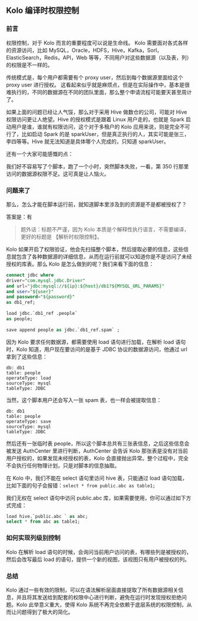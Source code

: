 ## Kolo 编译时权限控制
### 前言
权限控制，对于 Kolo 而言的重要程度可以说是生命线。 Kolo 需要面对各式各样的资源访问，比如 MySQL，Oracle，HDFS，Hive，Kafka，Sorl，ElasticSearch，Redis，API，Web 等等，不同用户对这些数据源（以及表，列）的权限是不一样的。

传统模式是，每个用户都需要有个 proxy user，然后到每个数据源里面给这个 proxy user 进行授权。 这看起来似乎就是麻烦点，但是在实际操作中，基本是很难执行的，不同的数据源在不同的团队里面，那么整个申请流程可能要天甚至周计了。

如果上面的问题已经让人气馁，那么对于采用 Hive 做数仓的公司，可能对 Hive 权限访问更让人绝望。Hive 的授权模式是跟着 Linux 用户走的，也就是 Spark 启动用户是谁，谁就有权限访问，这个对于多租户的 Kolo 应用来说，则是完全不可行了，比如启动 Spark 的是 sparkUser，但是真正执行的人，其实可能是张三，李四等等。Hive 就无法知道是具体哪个人完成的，只知道 sparkUser。

还有一个大家可能感慨的点：

我们好不容易写了个脚本，跑了一个小时，突然脚本失败，一看，第 350 行那里访问的数据源权限不足。这可真是让人恼火。

### 问题来了
那么，怎么才能在脚本运行前，就知道脚本里涉及到的资源是不是都被授权了？

答案是：有
>题外话：标题不严谨，因为 Kolo 本质是个解释性执行语言，不需要编译，更好的标题是 【解析时权限控制】。

Kolo 如果开启了权限验证，他会先扫描整个脚本，然后提取必要的信息，这些信息就包含了各种数据源的详细信息，从而在运行前就可以知道你是不是访问了未经授权的库表。那么 Kolo 是怎么做到的呢？我们来看下面的信息：

```sql
connect jdbc where
driver="com.mysql.jdbc.Driver"
and url="jdbc:mysql://${ip}:${host}/db1?${MYSQL_URL_PARAMS}"
and user="${user}"
and password="${password}"
as db1_ref;
 
load jdbc.`db1_ref .people`
as people;
 
save append people as jdbc.`db1_ref.spam` ;
```
因为 Kolo 要求任何数据源，都需要使用 load 语句进行加载，在解析 load 语句时，Kolo 知道，用户现在要访问的是基于 JDBC 协议的数据源访问，他通过 url 拿到了这些信息：

```
db: db1
table: people
operateType: load
sourceType: mysql
tableType: JDBC
```
当然，这个脚本用户还会写入一张 spam 表，也一样会被提取信息：

```
db: db1
table: people
operateType: save
sourceType: mysql
tableType: JDBC
```
然后还有一张临时表 people，所以这个脚本总共有三张表信息，之后这些信息会被发送 AuthCenter 里进行判断，AuthCenter 会告诉 Kolo 那张表是没有对当前用户授权的，如果发现未经授权的表，Kolo 会直接抛出异常。整个过程中，完全不会执行任何物理计划，只是对脚本的信息抽取。

在 Kolo 中，我们不能在 select 语句里访问 hive 表，只能通过 load 语句加载，比如下面的句子会报错：`select * from public.abc as table1;`

我们无权在 select 语句中访问 public.abc 库，如果需要使用，你可以通过如下方式完成：

```sql
load hive.`public.abc ` as abc;
select * from abc as table1;
```
### 如何实现列级别控制
Kolo 在解析 load 语句的时候，会询问当前用户访问的表，有哪些列是被授权的，然后会改写最后 load 的语句，提供一个新的视图，该视图只有用户被授权的列。

### 总结
Kolo 通过一些有效的限制，可以在语法解析层面直接提取了所有数据源相关信息，并且将其发送给到配套的权限中心进行判断，避免在运行时发现授权拒绝问题。Kolo 此举意义重大，使得 Kolo 系统不再完全依赖于底层系统的权限控制，从而让问题得到了极大的简化。